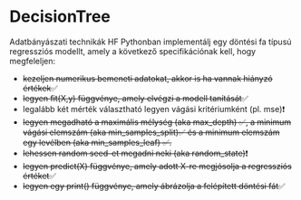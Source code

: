 # DecisionTree
Adatbányászati technikák HF
Pythonban implementálj egy döntési fa típusú regressziós modellt, amely a következő specifikációnak kell, hogy megfeleljen:

<ul>
<li><s>kezeljen numerikus bemeneti adatokat, akkor is ha vannak hiányzó értékek</s>✅</li>
<li><s>legyen fit(X,y) függvénye, amely elvégzi a modell tanítását</s>✅</li>
<li>legalább két mérték választható legyen vágási kritériumként (pl. mse)❗️</li>
<li><s>legyen megadható a maximális mélység (aka max_depth) ✅, a minimum vágási elemszám (aka min_samples_split)✅ és a minimum elemszám egy levélben (aka min_samples_leaf) ✅.</s></li>
<li><s>lehessen random seed-et megadni neki (aka random_state)</s>❗️</li>
<li><s>legyen predict(X) függvénye, amely adott X-re megjósolja a regressziós értéket</s>✅</li>
<li><s>legyen egy print() függvénye, amely ábrázolja a felépített döntési fát</s>✅</li>
 </ul>
